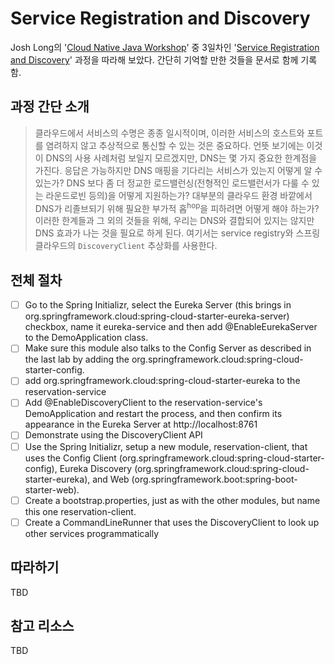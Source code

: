# Service Registration and Discovery

Josh Long의  '[Cloud Native Java Workshop](https://github.com/joshlong/cloud-native-workshop#2-making-a-spring-boot-application-production-ready)' 중 3일차인 '[Service Registration and Discovery](https://github.com/joshlong/cloud-native-workshop#4-service-registration-and-discovery)' 과정을 따라해 보았다. 간단히 기억할 만한 것들을 문서로 함께 기록함.

## 과정 간단 소개

> 클라우드에서 서비스의 수명은 종종 일시적이며, 이러한 서비스의 호스트와 포트를 염려하지 않고 추상적으로 통신할 수 있는 것은 중요하다. 언뜻 보기에는 이것이 DNS의 사용 사례처럼 보일지 모르겠지만, DNS는 몇 가지 중요한 한계점을 가진다. 응답은 가능하지만 DNS 매핑을 기다리는 서비스가 있는지 어떻게 알 수 있는가? DNS 보다 좀 더 정교한 로드밸런싱(전형적인 로드밸런서가 다룰 수 있는 라운드로빈 등의)을 어떻게 지원하는가? 대부분의 클라우드 환경 바깥에서 DNS가 리졸브되기 위해 필요한 부가적 홉<sup>hop</sup>을 피하려면 어떻게 해야 하는가? 이러한 한계들과 그 외의 것들을 위해, 우리는 DNS와 결합되어 있지는 않지만 DNS 효과가 나는 것을 필요로 하게 된다. 여기서는  service registry와 스프링 클라우드의 `DiscoveryClient` 추상화를 사용한다.

## 전체 절차

- [ ] Go to the Spring Initializr, select the Eureka Server (this brings in org.springframework.cloud:spring-cloud-starter-eureka-server) checkbox, name it eureka-service and then add @EnableEurekaServer to the DemoApplication class.
- [ ] Make sure this module also talks to the Config Server as described in the last lab by adding the org.springframework.cloud:spring-cloud-starter-config.
- [ ] add org.springframework.cloud:spring-cloud-starter-eureka to the reservation-service
- [ ] Add @EnableDiscoveryClient to the reservation-service's DemoApplication and restart the process, and then confirm its appearance in the Eureka Server at http://localhost:8761
- [ ] Demonstrate using the DiscoveryClient API
- [ ] Use the Spring Initializr, setup a new module, reservation-client, that uses the Config Client (org.springframework.cloud:spring-cloud-starter-config), Eureka Discovery (org.springframework.cloud:spring-cloud-starter-eureka), and Web (org.springframework.boot:spring-boot-starter-web).
- [ ] Create a bootstrap.properties, just as with the other modules, but name this one reservation-client.
- [ ] Create a CommandLineRunner that uses the DiscoveryClient to look up other services programmatically

## 따라하기

TBD

## 참고 리소스

TBD